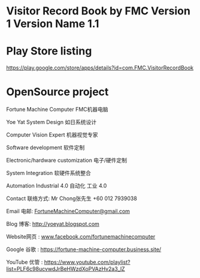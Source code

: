 # Visitor Record Book by FMC Version 1 Version Name 1.1

# Play Store listing
https://play.google.com/store/apps/details?id=com.FMC.VisitorRecordBook

# OpenSource project

Fortune Machine Computer FMC机器电脑

Yoe Yat System Design 如日系统设计

Computer Vision Expert 机器视觉专家

Software development 软件定制

Electronic/hardware customization 电子/硬件定制

System Integration 软硬件系统整合

Automation Industrial 4.0 自动化 工业 4.0

Contact 联络方式: Mr Chong张先生 +60 012 7939038

Email 电邮: FortuneMachineComputer@gmail.com

Blog 博客: http://yoeyat.blogspot.com

Website网页 : www.facebook.com/fortunemachinecomputer

Google 谷歌 : https://fortune-machine-computer.business.site/

YouTube 优管 : https://www.youtube.com/playlist?list=PLF6c98ucvwdJrBeHWzdXoPVAzHv2a3_lZ
